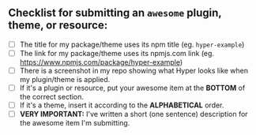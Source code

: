 <!--- Provide a general summary of your changes in the Title above -->

## Checklist for submitting an `awesome` plugin, theme, or resource:

<!--- Go over all the following points, and put an `x` in all the boxes that apply. -->
<!--- More detailed instructions are in the CONTRIBUTING.md document - please read it if you have a question!-->
<!--- If you're still unsure about any of these, don't hesitate to ask. We're here to help! -->

- [ ] The title for my package/theme uses its npm title (eg. `hyper-example`)
- [ ] The link for my package/theme uses its npmjs.com link (eg. https://www.npmjs.com/package/hyper-example)
- [ ] There is a screenshot in my repo showing what Hyper looks like when my plugin/theme is applied.
- [ ] If it's a plugin or resource, put your awesome item at the **BOTTOM** of the correct section.
- [ ] If it's a theme, insert it according to the **ALPHABETICAL** order.
- [ ] **VERY IMPORTANT:** I've written a short (one sentence) description for the awesome item I'm submitting.
